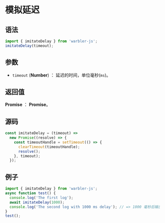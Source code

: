 <!--
 * @Author: 一尾流莺
 * @Description:模拟延迟
 * @Date: 2021-09-13 18:16:32
 * @LastEditTime: 2021-09-16 18:22:30
 * @FilePath: \warblerjs-guide\docs\guide\methods\imitateDelay.md
-->

# 模拟延迟

## 语法

```js
import { imitateDelay } from 'warbler-js';
imitateDelay(timeout);
```

## 参数

- `timeout` (**Number**) ： 延迟的时间，单位毫秒(`ms`)。

## 返回值

**Promise** ： **Promise**。

## 源码

```js
const imitateDelay = (timeout) =>
  new Promise((resolve) => {
    const timeoutHandle = setTimeout(() => {
      clearTimeout(timeoutHandle);
      resolve();
    }, timeout);
  });
```

## 例子

```js
import { imitateDelay } from 'warbler-js';
async function test() {
  console.log('The first log');
  await imitateDelay(1000);
  console.log('The second log with 1000 ms delay'); // => 1000 毫秒后输出 The second log with 1000 ms delay
}
test();
```
